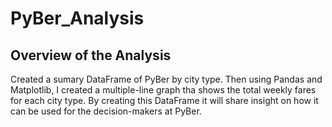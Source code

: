 # PyBer_Analysis

## Overview of the Analysis
Created a sumary DataFrame of PyBer by city type. Then using Pandas and Matplotlib, I created a multiple-line graph tha shows the total weekly fares for each city type. By creating this DataFrame it will share insight on how it can be used for the decision-makers at PyBer.

##
